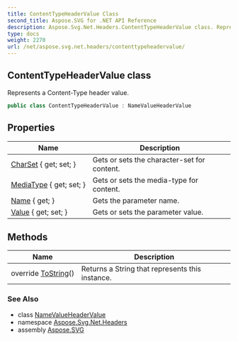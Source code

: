 ```yaml
---
title: ContentTypeHeaderValue Class
second_title: Aspose.SVG for .NET API Reference
description: Aspose.Svg.Net.Headers.ContentTypeHeaderValue class. Represents a Content-Type header value
type: docs
weight: 2270
url: /net/aspose.svg.net.headers/contenttypeheadervalue/
---
```

## ContentTypeHeaderValue class

Represents a Content-Type header value.

```csharp
public class ContentTypeHeaderValue : NameValueHeaderValue
```

## Properties

| Name | Description |
| --- | --- |
| [CharSet](../../aspose.svg.net.headers/contenttypeheadervalue/charset/) { get; set; } | Gets or sets the character-set for content. |
| [MediaType](../../aspose.svg.net.headers/contenttypeheadervalue/mediatype/) { get; set; } | Gets or sets the media-type for content. |
| [Name](../../aspose.svg.net.headers/namevalueheadervalue/name/) { get; } | Gets the parameter name. |
| [Value](../../aspose.svg.net.headers/namevalueheadervalue/value/) { get; set; } | Gets or sets the parameter value. |

## Methods

| Name | Description |
| --- | --- |
| override [ToString](../../aspose.svg.net.headers/namevalueheadervalue/tostring/)() | Returns a String that represents this instance. |

### See Also

* class [NameValueHeaderValue](../namevalueheadervalue/)
* namespace [Aspose.Svg.Net.Headers](../../aspose.svg.net.headers/)
* assembly [Aspose.SVG](../../)
